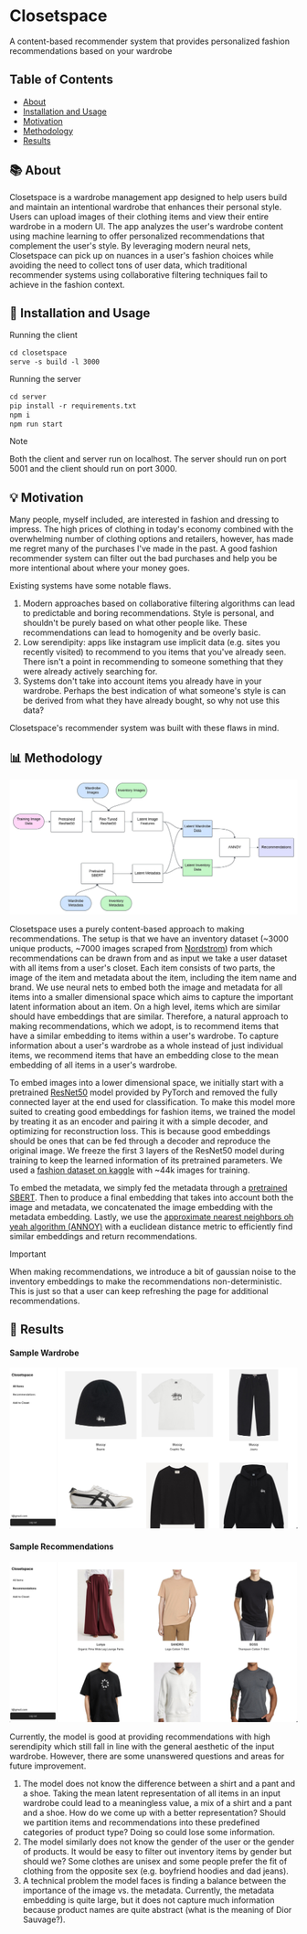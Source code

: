 # Closetspace

A content-based recommender system that provides personalized fashion recommendations based on your wardrobe 

## Table of Contents

- [About](#About)
- [Installation and Usage](#Installation-and-Usage)
- [Motivation](#Motivation)
- [Methodology](#Methodology)
- [Results](#Results)

## 📚 About
Closetspace is a wardrobe management app designed to help users build and maintain an intentional wardrobe that enhances their personal style. Users can upload images of their clothing items and view their entire wardrobe in a modern UI. The app analyzes the user's wardrobe content using machine learning to offer personalized recommendations that complement the user's style. By leveraging modern neural nets, Closetspace can pick up on nuances in a user's fashion choices while avoiding the need to collect tons of user data, which traditional recommender systems using collaborative filtering techniques fail to achieve in the fashion context. 

## 📝 Installation and Usage

Running the client
```console
cd closetspace
serve -s build -l 3000
```


Running the server
```console
cd server
pip install -r requirements.txt
npm i
npm run start
```

> [!NOTE]
> Both the client and server run on localhost. The server should run on port 5001 and the client should run on port 3000.

## 💡 Motivation
Many people, myself included, are interested in fashion and dressing to impress. The high prices of clothing in today's economy combined with the overwhelming number of clothing options and retailers, however, has made me regret many of the purchases I've made in the past. A good fashion recommender system can filter out the bad purchases and help you be more intentional about where your money goes. 


Existing systems have some notable flaws. 
1. Modern approaches based on collaborative filtering algorithms can lead to predictable and boring recommendations. Style is personal, and shouldn't be purely based on what other people like. These recommendations can lead to homogenity and be overly basic.
2. Low serendipity: apps like instagram use implicit data (e.g. sites you recently visited) to recommend to you items that you've already seen. There isn't a point in recommending to someone something that they were already actively searching for.
3. Systems don't take into account items you already have in your wardrobe. Perhaps the best indication of what someone's style is can be derived from what they have already bought, so why not use this data?


Closetspace's recommender system was built with these flaws in mind.

## 📊 Methodology
![Block Diagram](images/block_diagram.jpeg)


Closetspace uses a purely content-based approach to making recommendations. The setup is that we have an inventory dataset (~3000 unique products, ~7000 images scraped from [Nordstrom](https://www.nordstrom.com/)) from which recommendations can be drawn from and as input we take a user dataset with all items from a user's closet. Each item consists of two parts, the image of the item and metadata about the item, including the item name and brand. We use neural nets to embed both the image and metadata for all items into a smaller dimensional space which aims to capture the important latent information about an item. On a high level, items which are similar should have embeddings that are similar. Therefore, a natural approach to making recommendations, which we adopt, is to recommend items that have a similar embedding to items within a user's wardrobe. To capture information about a user's wardrobe as a whole instead of just individual items, we recommend items that have an embedding close to the mean embedding of all items in a user's wardrobe. 


To embed images into a lower dimensional space, we initially start with a pretrained [ResNet50](https://arxiv.org/pdf/1512.03385) model provided by PyTorch and removed the fully connected layer at the end used for classification. To make this model more suited to creating good embeddings for fashion items, we trained the model by treating it as an encoder and pairing it with a simple decoder, and optimizing for reconstruction loss. This is because good embeddings should be ones that can be fed through a decoder and reproduce the original image. We freeze the first 3 layers of the ResNet50 model during training to keep the learned information of its pretrained parameters. We used a [fashion dataset on kaggle](https://www.kaggle.com/datasets/paramaggarwal/fashion-product-images-dataset) with ~44k images for training. 


To embed the metadata, we simply fed the metadata through a [pretrained SBERT](https://huggingface.co/sentence-transformers/all-MiniLM-L6-v2). Then to produce a final embedding that takes into account both the image and metadata, we concatenated the image embedding with the metadata embedding. Lastly, we use the [approximate nearest neighbors oh yeah algorithm (ANNOY)](https://sds-aau.github.io/M3Port19/portfolio/ann/) with a euclidean distance metric to efficiently find similar embeddings and return recommendations.

> [!IMPORTANT]
> When making recommendations, we introduce a bit of gaussian noise to the inventory embeddings to make the recommendations non-deterministic. This is just so that a user can keep refreshing the page for additional recommendations.

## 🎯 Results

#### Sample Wardrobe
![Sample Wardrobe](images/sample_wardrobe.jpg)

#### Sample Recommendations
![Sample Recommendations](images/sample_recommendations.jpg)


Currently, the model is good at providing recommendations with high serendipity which still fall in line with the general aesthetic of the input wardrobe. However, there are some unanswered questions and areas for future improvement.
1. The model does not know the difference between a shirt and a pant and a shoe. Taking the mean latent representation of all items in an input wardrobe could lead to a meaningless value, a mix of a shirt and a pant and a shoe. How do we come up with a better representation? Should we partition items and recommendations into these predefined categories of product type? Doing so could lose some information.
2. The model similarly does not know the gender of the user or the gender of products. It would be easy to filter out inventory items by gender but should we? Some clothes are unisex and some people prefer the fit of clothing from the opposite sex (e.g. boyfriend hoodies and dad jeans).
3. A technical problem the model faces is finding a balance between the importance of the image vs. the metadata. Currently, the metadata embedding is quite large, but it does not capture much information because product names are quite abstract (what is the meaning of Dior Sauvage?).
